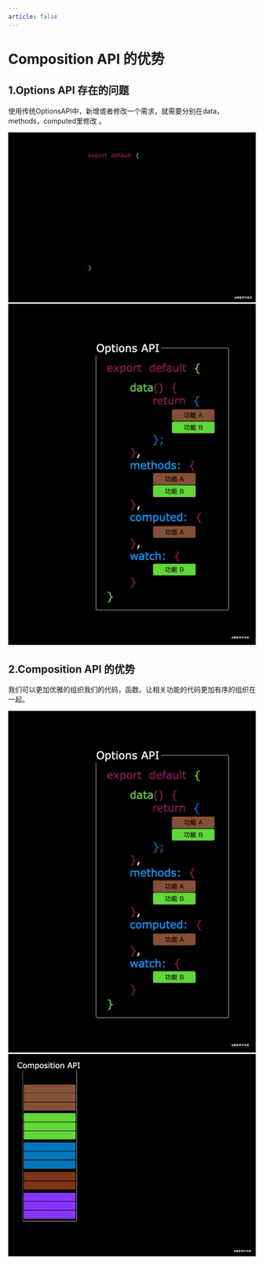 ```yaml
---
article: false
---
```

# Composition API 的优势

## 1.Options API 存在的问题

使用传统OptionsAPI中，新增或者修改一个需求，就需要分别在data，methods，computed里修改 。

![before](./img/1.gif)
![before edit](./img/2.gif)

## 2.Composition API 的优势

我们可以更加优雅的组织我们的代码，函数。让相关功能的代码更加有序的组织在一起。

![after](./img/3.gif)
![after edit](./img/4.gif)

<style lang="css" scoped>
  img[src$='#vueLeft'] {
    width: 50%;
  }
  img[src$='#vueRight'] {
    width: 50%;
  }
</style>
